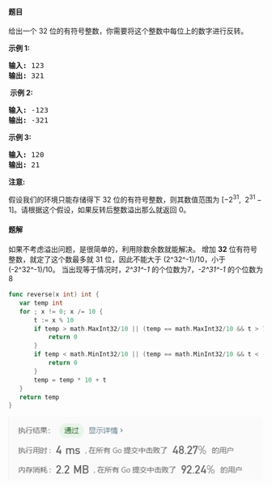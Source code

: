 #### 题目
<p>给出一个 32 位的有符号整数，你需要将这个整数中每位上的数字进行反转。</p>

<p><strong>示例&nbsp;1:</strong></p>

<pre><strong>输入:</strong> 123
<strong>输出:</strong> 321
</pre>

<p><strong>&nbsp;示例 2:</strong></p>

<pre><strong>输入:</strong> -123
<strong>输出:</strong> -321
</pre>

<p><strong>示例 3:</strong></p>

<pre><strong>输入:</strong> 120
<strong>输出:</strong> 21
</pre>

<p><strong>注意:</strong></p>

<p>假设我们的环境只能存储得下 32 位的有符号整数，则其数值范围为&nbsp;[&minus;2<sup>31</sup>,&nbsp; 2<sup>31&nbsp;</sup>&minus; 1]。请根据这个假设，如果反转后整数溢出那么就返回 0。</p>


 #### 题解
 如果不考虑溢出问题，是很简单的，利用除数余数就能解决。
 增加 **32** 位有符号整数，就定了这个数最多就 31 位，因此不能大于 (2^32^-1)/10，小于 (-2^32^-1)/10。
 当出现等于情况时，*2^31^-1* 的个位数为7，*-2^31^-1* 的个位数为8
 ```go
 func reverse(x int) int {
 	var temp int
 	for ; x != 0; x /= 10 {
 		t := x % 10
 		if temp > math.MaxInt32/10 || (temp == math.MaxInt32/10 && t > 7) {
 			return 0
 		}
 		if temp < math.MinInt32/10 || (temp == math.MinInt32/10 && t < -8) {
 			return 0
 		}
 		temp = temp * 10 + t
 	}
 	return temp
 }
 ```
 ![](https://raw.githubusercontent.com/betterfor/cloudImage/master/images/2020-01-15/000701.png)
 
